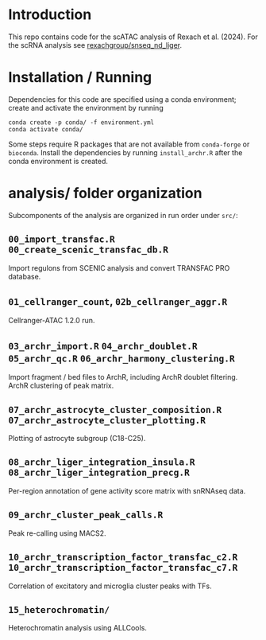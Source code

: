 # Introduction
This repo contains code for the scATAC analysis of Rexach et al. (2024). For the scRNA analysis see [rexachgroup/snseq_nd_liger](https://github.com/rexachgroup/snseq_nd_liger).

# Installation / Running
Dependencies for this code are specified using a conda environment; create and activate the environment by running
```
conda create -p conda/ -f environment.yml
conda activate conda/
```

Some steps require R packages that are not available from `conda-forge`  or `bioconda`. Install the dependencies by running `install_archr.R` after the conda environment is created.

# analysis/ folder organization
Subcomponents of the analysis are organized in run order under `src/`:

## `00_import_transfac.R` `00_create_scenic_transfac_db.R`
Import regulons from SCENIC analysis and convert TRANSFAC PRO database.

## `01_cellranger_count`, `02b_cellranger_aggr.R`
Cellranger-ATAC 1.2.0 run.

## `03_archr_import.R` `04_archr_doublet.R` `05_archr_qc.R` `06_archr_harmony_clustering.R`
Import fragment / bed files to ArchR, including ArchR doublet filtering.
ArchR clustering of peak matrix.

## `07_archr_astrocyte_cluster_composition.R` `07_archr_astrocyte_cluster_plotting.R`
Plotting of astrocyte subgroup (C18-C25).

## `08_archr_liger_integration_insula.R` `08_archr_liger_integration_precg.R`
Per-region annotation of gene activity score matrix with snRNAseq data.

## `09_archr_cluster_peak_calls.R`
Peak re-calling using MACS2.

## `10_archr_transcription_factor_transfac_c2.R` `10_archr_transcription_factor_transfac_c7.R`
Correlation of excitatory and microglia cluster peaks with TFs.

## `15_heterochromatin/`
Heterochromatin analysis using ALLCools.
